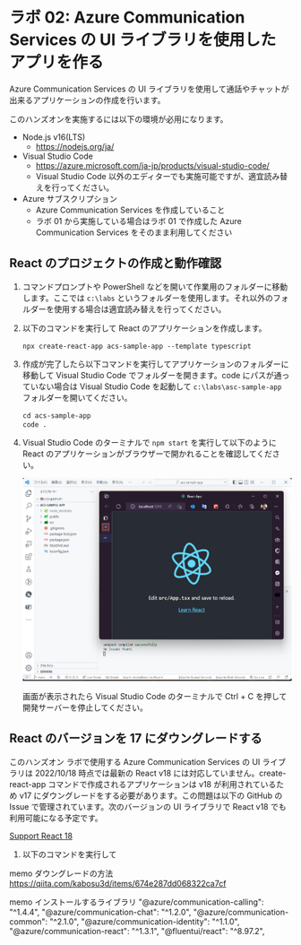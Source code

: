 # ラボ 02: Azure Communication Services の UI ライブラリを使用したアプリを作る

Azure Communication Services の UI ライブラリを使用して通話やチャットが出来るアプリケーションの作成を行います。

このハンズオンを実施するには以下の環境が必用になります。

- Node.js v16(LTS)
  - https://nodejs.org/ja/
- Visual Studio Code
  - https://azure.microsoft.com/ja-jp/products/visual-studio-code/
  - Visual Studio Code 以外のエディターでも実施可能ですが、適宜読み替えを行ってください。
- Azure サブスクリプション
  - Azure Communication Services を作成していること
  - ラボ 01 から実施している場合はラボ 01 で作成した Azure Communication Services をそのまま利用してください

## React のプロジェクトの作成と動作確認

1. コマンドプロンプトや PowerShell などを開いて作業用のフォルダーに移動します。ここでは `c:\labs` というフォルダーを使用します。それ以外のフォルダーを使用する場合は適宜読み替えを行ってください。
2. 以下のコマンドを実行して React のアプリケーションを作成します。
   
   ```
   npx create-react-app acs-sample-app --template typescript
   ```
3. 作成が完了したら以下コマンドを実行してアプリケーションのフォルダーに移動して Visual Studio Code でフォルダーを開きます。code にパスが通っていない場合は Visual Studio Code を起動して `c:\labs\asc-sample-app` フォルダーを開いてください。
   
   ```
   cd acs-sample-app
   code .
   ```
4. Visual Studio Code のターミナルで `npm start` を実行して以下のように React のアプリケーションがブラウザーで開かれることを確認してください。
   
   ![](images/2022-10-18-17-58-42.png)

   画面が表示されたら Visual Studio Code のターミナルで Ctrl + C を押して開発サーバーを停止してください。

## React のバージョンを 17 にダウングレードする

このハンズオン ラボで使用する Azure Communication Services の UI ライブラリは 2022/10/18 時点では最新の React v18 には対応していません。create-react-app コマンドで作成されるアプリケーションは v18 が利用されているため v17 にダウングレードをする必要があります。この問題は以下の GitHub の Issue で管理されています。次のバージョンの UI ライブラリで React v18 でも利用可能になる予定です。

[Support React 18](https://github.com/Azure/communication-ui-library/issues/1900)

1. 以下のコマンドを実行して

memo ダウングレードの方法
    https://qiita.com/kabosu3d/items/674e287dd068322ca7cf

memo インストールするライブラリ
    "@azure/communication-calling": "^1.4.4",
    "@azure/communication-chat": "^1.2.0",
    "@azure/communication-common": "^2.1.0",
    "@azure/communication-identity": "^1.1.0",
    "@azure/communication-react": "^1.3.1",
    "@fluentui/react": "^8.97.2",
